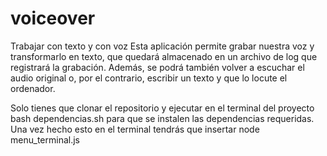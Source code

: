 # voiceover
Trabajar con texto y con voz
Esta aplicación permite grabar nuestra voz y transformarlo en texto, que quedará almacenado en un archivo de log que registrará la grabación. Además, se podrá también volver a escuchar el audio original o, por el contrario, escribir un texto y que lo locute el ordenador.

Solo tienes que clonar el repositorio y ejecutar en el terminal del proyecto bash dependencias.sh para que se instalen las dependencias requeridas. Una vez hecho esto en el terminal tendrás que insertar node menu_terminal.js

